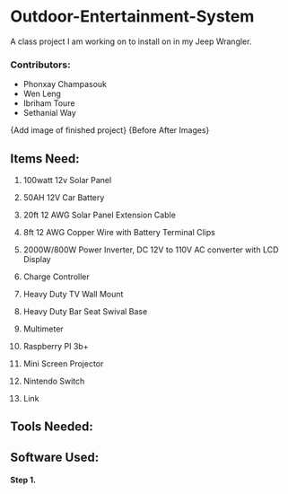 # Outdoor-Entertainment-System
A class project I am working on to install on in my Jeep Wrangler.

### Contributors:
- Phonxay Champasouk
- Wen Leng
- Ibriham Toure
- Sethanial Way

{Add image of finished project}
{Before After Images}

## Items Need:
1. 100watt 12v Solar Panel 
2. 50AH 12V Car Battery
3. 20ft 12 AWG Solar Panel Extension Cable
4. 8ft 12 AWG Copper Wire with Battery Terminal Clips
5. 2000W/800W Power Inverter, DC 12V to 110V AC converter with LCD Display
6. Charge Controller
7. Heavy Duty TV Wall Mount
8. Heavy Duty Bar Seat Swival Base
9. Multimeter

10. Raspberry PI 3b+ 
11. Mini Screen Projector
12. Nintendo Switch
13. Link 

## Tools Needed:

## Software Used:


#### Step 1.
